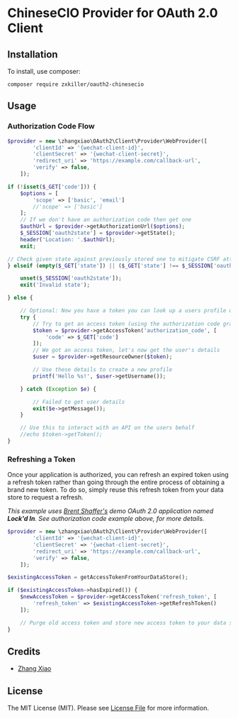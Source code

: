 # ChineseCIO Provider for OAuth 2.0 Client

## Installation

To install, use composer:

```
composer require zxkiller/oauth2-chinesecio
```

## Usage

### Authorization Code Flow

```php
$provider = new \zhangxiao\OAuth2\Client\Provider\WebProvider([
        'clientId' => '{wechat-client-id}',
        'clientSecret' => '{wechat-client-secret}',
        'redirect_uri' => 'https://example.com/callback-url',
        'verify' => false,
    ]);

if (!isset($_GET['code'])) {
    $options = [
        'scope' => ['basic', 'email']
        //'scope' => ['basic']
    ];
    // If we don't have an authorization code then get one
    $authUrl = $provider->getAuthorizationUrl($options);
    $_SESSION['oauth2state'] = $provider->getState();
    header('Location: '.$authUrl);
    exit;

// Check given state against previously stored one to mitigate CSRF attack
} elseif (empty($_GET['state']) || ($_GET['state'] !== $_SESSION['oauth2state'])) {

    unset($_SESSION['oauth2state']);
    exit('Invalid state');

} else {

    // Optional: Now you have a token you can look up a users profile data
    try {
        // Try to get an access token (using the authorization code grant)
        $token = $provider->getAccessToken('authorization_code', [
            'code' => $_GET['code']
        ]);
        // We got an access token, let's now get the user's details
        $user = $provider->getResourceOwner($token);

        // Use these details to create a new profile
        printf('Hello %s!', $user->getUsername());

    } catch (Exception $e) {

        // Failed to get user details
        exit($e->getMessage());
    }

    // Use this to interact with an API on the users behalf
    //echo $token->getToken();
}
```


### Refreshing a Token

Once your application is authorized, you can refresh an expired token using a refresh token rather than going through the entire process of obtaining a brand new token. To do so, simply reuse this refresh token from your data store to request a refresh.

_This example uses [Brent Shaffer's](https://github.com/bshaffer) demo OAuth 2.0 application named **Lock'd In**. See authorization code example above, for more details._

```php
$provider = new \zhangxiao\OAuth2\Client\Provider\WebProvider([
        'clientId' => '{wechat-client-id}',
        'clientSecret' => '{wechat-client-secret}',
        'redirect_uri' => 'https://example.com/callback-url',
        'verify' => false,
    ]);

$existingAccessToken = getAccessTokenFromYourDataStore();

if ($existingAccessToken->hasExpired()) {
    $newAccessToken = $provider->getAccessToken('refresh_token', [
        'refresh_token' => $existingAccessToken->getRefreshToken()
    ]);

    // Purge old access token and store new access token to your data store.
}
```


## Credits

- [Zhang Xiao](https://github.com/zxkiller)


## License

The MIT License (MIT). Please see [License File](https://github.com/zxkiller/oauth2-chinesecio/blob/master/LICENSE) for more information.